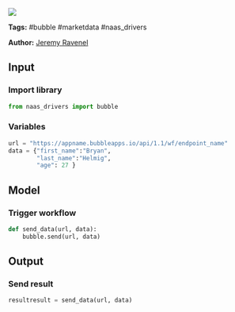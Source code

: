 <a href="https://app.naas.ai/user-redirect/naas/downloader?url=https://raw.githubusercontent.com/jupyter-naas/awesome-notebooks/master/Bubble/Bubble_Trigger_workflow.ipynb" target="_parent"><img src="https://naasai-public.s3.eu-west-3.amazonaws.com/open_in_naas.svg"/></a>

**Tags:** #bubble #marketdata #naas_drivers

**Author:** [Jeremy Ravenel](https://www.linkedin.com/in/ACoAAAJHE7sB5OxuKHuzguZ9L6lfDHqw--cdnJg/)

## Input

### Import library


```python
from naas_drivers import bubble
```

### Variables


```python
url = "https://appname.bubbleapps.io/api/1.1/wf/endpoint_name"
data = {"first_name":"Bryan",
        "last_name":"Helmig",
        "age": 27 }
```

## Model

### Trigger workflow


```python
def send_data(url, data):
    bubble.send(url, data)
```

## Output

### Send result


```python
resultresult = send_data(url, data)
```
